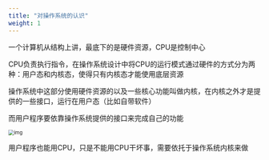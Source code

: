 ```yaml
---
title: "对操作系统的认识"
weight: 1
---
```


一个计算机从结构上讲，最底下的是硬件资源，CPU是控制中心

CPU负责执行指令，在操作系统设计中将CPU的运行模式通过硬件的方式分为两种：用户态和内核态，使得只有内核态才能使用底层资源

操作系统中这部分使用硬件资源的以及一些核心功能叫做内核，在内核之外才是提供的一些接口，运行在用户态（比如自带软件）

而用户程序要依靠操作系统提供的接口来完成自己的功能 

<img src="https://pic3.zhimg.com/80/v2-506586ddee155b7c553e3d5cf660209e_720w.webp" alt="img" style="zoom:70%;" />



用户程序也能用CPU，只是不能用CPU干坏事，需要依托于操作系统内核来做
